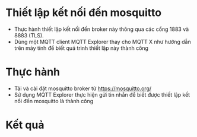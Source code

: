 # Thiết lập kết nối đến mosquitto 

- Thực hành thiết lập kết nối đến broker này thông qua các cổng 1883 và 8883 (TLS). 
- Dùng một MQTT client MQTT Explorer thay cho MQTT X như hướng dẫn trên máy tính để biết quá trình thiết lập này thành công

# Thực hành

- Tải và cài đặt mosquitto broker từ  https://mosquitto.org/
- Sử dụng MQTT Explorer thực hiện gửi tin nhắn để biết được thiết lập kết nối đến mosquitto là thành công

# Kết quả
